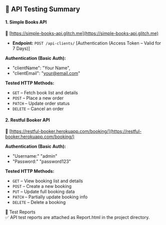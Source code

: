 ## 🔗 API Testing Summary

#### 1. **Simple Books API**
🔗 [https://simple-books-api.glitch.me](https://simple-books-api.glitch.me)


* **Endpoint:** `POST /api-clients/` [Authentication (Access Token – Valid for 7 Days)]

**Authentication (Basic Auth):**
 * "clientName": "Your Name",
 * "clientEmail": "your@email.com"

**Tested HTTP Methods:**
* `GET` – Fetch book list and details
* `POST` – Place a new order
* `PATCH` – Update order status
* `DELETE` – Cancel an order

#### 2. **Restful Booker API**
🔗 [https://restful-booker.herokuapp.com/booking/](https://restful-booker.herokuapp.com/booking/) 

**Authentication (Basic Auth):**
* "Username:" "admin"
* "Password:" "password123"

**Tested HTTP Methods:**
* `GET` – View booking list and details
* `POST` – Create a new booking
* `PUT` – Update full booking data
* `PATCH` – Partially update booking info
* `DELETE` – Delete a booking

📄 Test Reports        
 ✅ API test reports are attached as Report.html in the project directory.





